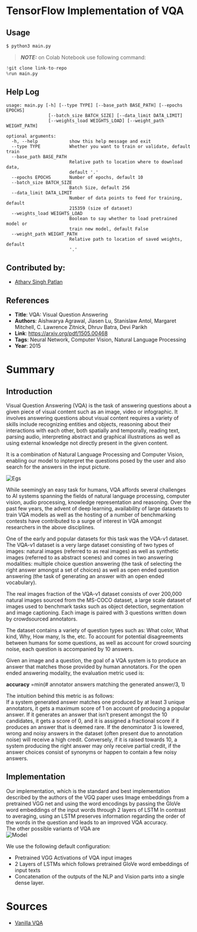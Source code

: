 # TensorFlow Implementation of VQA
## Usage
```bash
$ python3 main.py
```
> **_NOTE:_** on Colab Notebook use following command:
```python
!git clone link-to-repo
%run main.py
```

## Help Log
```
usage: main.py [-h] [--type TYPE] [--base_path BASE_PATH] [--epochs EPOCHS]
                [--batch_size BATCH_SIZE] [--data_limit DATA_LIMIT]
                [--weights_load WEIGHTS_LOAD] [--weight_path WEIGHT_PATH]

optional arguments:
  -h, --help            show this help message and exit
  --type TYPE           Whether you want to train or validate, default train
  --base_path BASE_PATH
                        Relative path to location where to download data,
                        default '.'
  --epochs EPOCHS       Number of epochs, default 10
  --batch_size BATCH_SIZE
                        Batch Size, default 256
  --data_limit DATA_LIMIT
                        Number of data points to feed for training, default
                        215359 (size of dataset)
  --weights_load WEIGHTS_LOAD
                        Boolean to say whether to load pretrained model or
                        train new model, default False
  --weight_path WEIGHT_PATH
                        Relative path to location of saved weights, default
                        '.'
```

## Contributed by:
* [Atharv Singh Patlan](https://github.com/AthaSSiN)

## References

* **Title**: VQA: Visual Question Answering
* **Authors**: Aishwarya Agrawal, Jiasen Lu, Stanislaw Antol, Margaret Mitchell, C. Lawrence Zitnick, Dhruv Batra, Devi Parikh
* **Link**: https://arxiv.org/pdf/1505.00468
* **Tags**: Neural Network, Computer Vision, Natural Language Processing
* **Year**: 2015

# Summary 

## Introduction

Visual Question Answering (VQA) is the task of answering questions about a given piece of visual content such as an image, video or infographic. It involves answering questions about visual content requires a variety of skills include recognizing entities and objects, reasoning about their interactions with each other, both spatially and temporally, reading text, parsing audio, interpreting abstract and graphical illustrations as well as using external knowledge not directly present in the given content.

It is a combination of Natural Language Processing and Computer Vision, enabling our model to inpterpret the questions posed by the user and also search for the answers in the input picture.  

![Egs](https://miro.medium.com/max/552/1*jLshTllNrGvpXjJWkSDFSQ.png)

While seemingly an easy task for humans, VQA affords several challenges to AI systems spanning the fields of natural language processing, computer vision, audio processing, knowledge representation and reasoning. Over the past few years, the advent of deep learning, availability of large datasets to train VQA models as well as the hosting of a number of benchmarking contests have contributed to a surge of interest in VQA amongst researchers in the above disciplines.

One of the early and popular datasets for this task was the VQA-v1 dataset. The VQA-v1 dataset is a very large dataset consisting of two types of images: natural images (referred to as real images) as well as synthetic images (referred to as abstract scenes) and comes in two answering modalities: multiple choice question answering (the task of selecting the right answer amongst a set of choices) as well as open ended question answering (the task of generating an answer with an open ended vocabulary).  

The real images fraction of the VQA-v1 dataset consists of over 200,000 natural images sourced from the MS-COCO dataset, a large scale dataset of images used to benchmark tasks such as object detection, segmentation and image captioning. Each image is paired with 3 questions written down by crowdsourced annotators.  

The dataset contains a variety of question types such as: What color, What kind, Why, How many, Is the, etc. To account for potential disagreements between humans for some questions, as well as account for crowd sourcing noise, each question is accompanied by 10 answers.  

Given an image and a question, the goal of a VQA system is to produce an answer that matches those provided by human annotators. For the open ended answering modality, the evaluation metric used is:  

__accuracy__ =min(# annotator answers matching the generated answer/3, 1)  

The intuition behind this metric is as follows:  
If a system generated answer matches one produced by at least 3 unique annotators, it gets a maximum score of 1 on account of producing a popular answer. If it generates an answer that isn’t present amongst the 10 candidates, it gets a score of 0, and it is assigned a fractional score if it produces an answer that is deemed rare. If the denominator 3 is lowered, wrong and noisy answers in the dataset (often present due to annotation noise) will receive a high credit. Conversely, if it is raised towards 10, a system producing the right answer may only receive partial credit, if the answer choices consist of synonyms or happen to contain a few noisy answers.

## Implementation

Our implementation, which is the standard and best implementation described by the authors of the VGQ paper uses Image embeddings from a pretrained VGG net and using the word encodings by passing the GloVe word embeddings of the input words through 2 layers of LSTM In contrast to averaging, using an LSTM preserves information regarding the order of the words in the question and leads to an improved VQA accuracy.  
The other possible variants of VQA are  
![Model](https://miro.medium.com/max/1104/1*OULUt5c9t_MvGMWLmnPGTA.png)

We use the following default configuration: 
- Pretrained VGG Activations of VQA input images
- 2 Layers of LSTMs which follows pretrained GloVe word embeddings of input texts
- Concatenation of the outputs of the NLP and Vision parts into a single dense layer.

# Sources

- [Vanilla VQA](https://medium.com/ai2-blog/vanilla-vqa-adcaaaa94336)  

